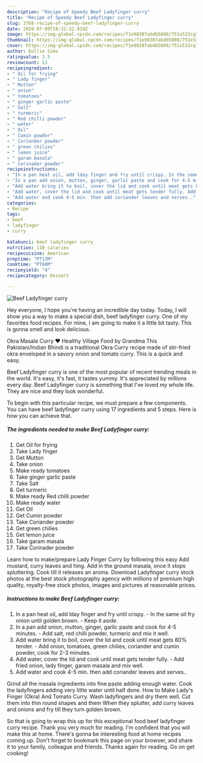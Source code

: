 ```yaml
---
description: "Recipe of Speedy Beef Ladyfinger curry"
title: "Recipe of Speedy Beef Ladyfinger curry"
slug: 3768-recipe-of-speedy-beef-ladyfinger-curry
date: 2020-07-09T18:31:52.019Z
image: https://img-global.cpcdn.com/recipes/f1e98307abdb5808/751x532cq70/beef-ladyfinger-curry-recipe-main-photo.jpg
thumbnail: https://img-global.cpcdn.com/recipes/f1e98307abdb5808/751x532cq70/beef-ladyfinger-curry-recipe-main-photo.jpg
cover: https://img-global.cpcdn.com/recipes/f1e98307abdb5808/751x532cq70/beef-ladyfinger-curry-recipe-main-photo.jpg
author: Dollie Sims
ratingvalue: 3.5
reviewcount: 13
recipeingredient:
- " Oil for frying"
- " Lady finger"
- " Mutton"
- " onion"
- " tomatoes"
- " ginger garlic paste"
- " Salt"
- " turmeric"
- " Red chilli powder"
- " water"
- " Oil"
- " Cumin powder"
- " Coriander powder"
- " green chilies"
- " lemon juice"
- " garam masala"
- " Corinader powder"
recipeinstructions:
- "In a pan heat oil, add lday finger and fry until crispy. In the same oil fry onion until golden brown. Keep it aside."
- "In a pan add onion, mutton, ginger, garlic paste and cook for 4-5 minutes. Add salt, red chilli powder, turmeric and mix it well."
- "Add water bring it to boil, cover the lid and cook until meat gets 80% tender. Add onion, tomatoes, green chilies, coriander and cumin powder, cook for 2-3 minutes."
- "Add water, cover the lid and cook until meat gets tender fully. Add fried onion, lady finger, garam masala and mix well."
- "Add water and cook 4-5 min. then add coriander leaves and serves.."
categories:
- Recipe
tags:
- beef
- ladyfinger
- curry

katakunci: beef ladyfinger curry 
nutrition: 110 calories
recipecuisine: American
preptime: "PT13M"
cooktime: "PT60M"
recipeyield: "4"
recipecategory: Dessert

---
```



![Beef Ladyfinger curry](https://img-global.cpcdn.com/recipes/f1e98307abdb5808/751x532cq70/beef-ladyfinger-curry-recipe-main-photo.jpg)

Hey everyone, I hope you're having an incredible day today. Today, I will show you a way to make a special dish, beef ladyfinger curry. One of my favorites food recipes. For mine, I am going to make it a little bit tasty. This is gonna smell and look delicious.

Okra Masala Curry ❤ Healthy Village Food by Grandma This Pakistani/Indian Bhindi is a traditional Okra Curry recipe made of stir-fried okra enveloped in a savory onion and tomato curry. This is a quick and easy.

Beef Ladyfinger curry is one of the most popular of recent trending meals in the world. It's easy, it's fast, it tastes yummy. It's appreciated by millions every day. Beef Ladyfinger curry is something that I've loved my whole life. They are nice and they look wonderful.


To begin with this particular recipe, we must prepare a few components. You can have beef ladyfinger curry using 17 ingredients and 5 steps. Here is how you can achieve that.

<!--inarticleads1-->

##### The ingredients needed to make Beef Ladyfinger curry:

1. Get  Oil for frying
1. Take  Lady finger
1. Get  Mutton
1. Take  onion
1. Make ready  tomatoes
1. Take  ginger garlic paste
1. Take  Salt
1. Get  turmeric
1. Make ready  Red chilli powder
1. Make ready  water
1. Get  Oil
1. Get  Cumin powder
1. Take  Coriander powder
1. Get  green chilies
1. Get  lemon juice
1. Take  garam masala
1. Take  Corinader powder


Learn how to make/prepare Lady Finger Curry by following this easy Add mustard, curry leaves and hing. Add in the ground masala, once it stops spluttering. Cook till it releases an aroma. Download Ladyfinger curry stock photos at the best stock photography agency with millions of premium high quality, royalty-free stock photos, images and pictures at reasonable prices. 

<!--inarticleads2-->

##### Instructions to make Beef Ladyfinger curry:

1. In a pan heat oil, add lday finger and fry until crispy. - In the same oil fry onion until golden brown. - Keep it aside.
1. In a pan add onion, mutton, ginger, garlic paste and cook for 4-5 minutes. - Add salt, red chilli powder, turmeric and mix it well.
1. Add water bring it to boil, cover the lid and cook until meat gets 80% tender. - Add onion, tomatoes, green chilies, coriander and cumin powder, cook for 2-3 minutes.
1. Add water, cover the lid and cook until meat gets tender fully. - Add fried onion, lady finger, garam masala and mix well.
1. Add water and cook 4-5 min. then add coriander leaves and serves..


Grind all the masala ingredients into fine paste adding enough water. Cook the ladyfingers adding very little water until half done. How to Make Lady&#39;s Finger (Okra) And Tomato Curry. Wash ladyfingers and dry them well. Cut them into thin round shapes and them When they splutter, add curry leaves and onions and fry till they turn golden brown. 

So that is going to wrap this up for this exceptional food beef ladyfinger curry recipe. Thank you very much for reading. I'm confident that you will make this at home. There's gonna be interesting food at home recipes coming up. Don't forget to bookmark this page on your browser, and share it to your family, colleague and friends. Thanks again for reading. Go on get cooking!

